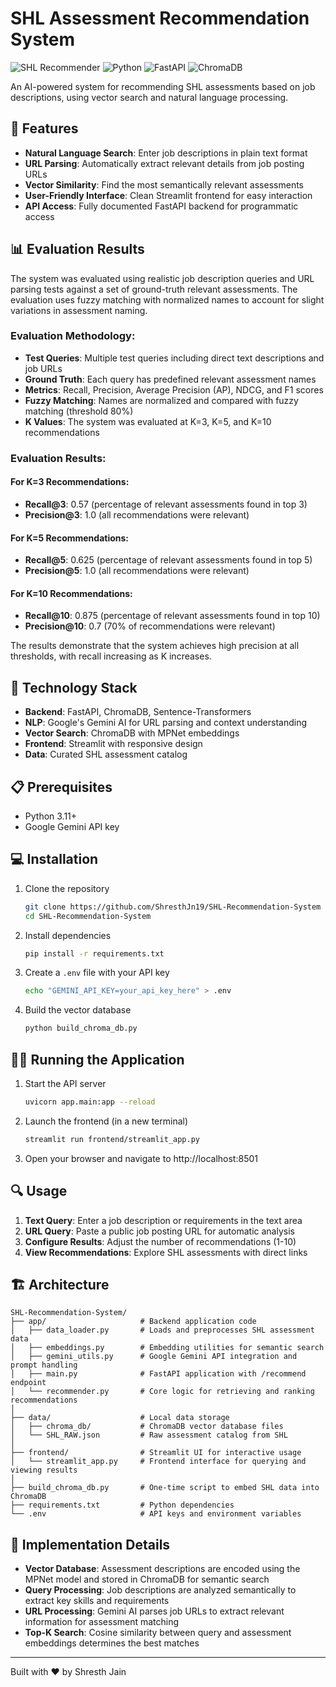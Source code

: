 # SHL Assessment Recommendation System

![SHL Recommender](https://img.shields.io/badge/AI-Powered-brightgreen) ![Python](https://img.shields.io/badge/Python-3.11+-blue) ![FastAPI](https://img.shields.io/badge/FastAPI-Latest-009688) ![ChromaDB](https://img.shields.io/badge/ChromaDB-Latest-purple)

An AI-powered system for recommending SHL assessments based on job descriptions, using vector search and natural language processing.

## 🚀 Features

- **Natural Language Search**: Enter job descriptions in plain text format
- **URL Parsing**: Automatically extract relevant details from job posting URLs
- **Vector Similarity**: Find the most semantically relevant assessments
- **User-Friendly Interface**: Clean Streamlit frontend for easy interaction
- **API Access**: Fully documented FastAPI backend for programmatic access

## 📊 Evaluation Results

The system was evaluated using realistic job description queries and URL parsing tests against a set of ground-truth relevant assessments. The evaluation uses fuzzy matching with normalized names to account for slight variations in assessment naming.

### Evaluation Methodology:
- **Test Queries**: Multiple test queries including direct text descriptions and job URLs
- **Ground Truth**: Each query has predefined relevant assessment names
- **Metrics**: Recall, Precision, Average Precision (AP), NDCG, and F1 scores
- **Fuzzy Matching**: Names are normalized and compared with fuzzy matching (threshold 80%)
- **K Values**: The system was evaluated at K=3, K=5, and K=10 recommendations

### Evaluation Results:

#### For K=3 Recommendations:
- **Recall@3**: 0.57 (percentage of relevant assessments found in top 3)
- **Precision@3**: 1.0 (all recommendations were relevant)

#### For K=5 Recommendations:
- **Recall@5**: 0.625 (percentage of relevant assessments found in top 5)
- **Precision@5**: 1.0 (all recommendations were relevant)

#### For K=10 Recommendations:
- **Recall@10**: 0.875 (percentage of relevant assessments found in top 10)
- **Precision@10**: 0.7 (70% of recommendations were relevant)

The results demonstrate that the system achieves high precision at all thresholds, with recall increasing as K increases.

## 🔧 Technology Stack

- **Backend**: FastAPI, ChromaDB, Sentence-Transformers
- **NLP**: Google's Gemini AI for URL parsing and context understanding
- **Vector Search**: ChromaDB with MPNet embeddings
- **Frontend**: Streamlit with responsive design
- **Data**: Curated SHL assessment catalog

## 📋 Prerequisites

- Python 3.11+
- Google Gemini API key

## 💻 Installation

1. Clone the repository
   ```bash
   git clone https://github.com/ShresthJn19/SHL-Recommendation-System
   cd SHL-Recommendation-System
   ```

2. Install dependencies
   ```bash
   pip install -r requirements.txt
   ```

3. Create a `.env` file with your API key
   ```bash
   echo "GEMINI_API_KEY=your_api_key_here" > .env
   ```

4. Build the vector database
   ```bash
   python build_chroma_db.py
   ```

## 🏃‍♂️ Running the Application

1. Start the API server
   ```bash
   uvicorn app.main:app --reload
   ```

2. Launch the frontend (in a new terminal)
   ```bash
   streamlit run frontend/streamlit_app.py
   ```

3. Open your browser and navigate to http://localhost:8501

## 🔍 Usage

1. **Text Query**: Enter a job description or requirements in the text area
2. **URL Query**: Paste a public job posting URL for automatic analysis
3. **Configure Results**: Adjust the number of recommendations (1-10)
4. **View Recommendations**: Explore SHL assessments with direct links

## 🏗️ Architecture

```
SHL-Recommendation-System/
├── app/                     # Backend application code
│   ├── data_loader.py       # Loads and preprocesses SHL assessment data
│   ├── embeddings.py        # Embedding utilities for semantic search
│   ├── gemini_utils.py      # Google Gemini API integration and prompt handling
│   ├── main.py              # FastAPI application with /recommend endpoint
│   └── recommender.py       # Core logic for retrieving and ranking recommendations
│
├── data/                    # Local data storage
│   ├── chroma_db/           # ChromaDB vector database files
│   └── SHL_RAW.json         # Raw assessment catalog from SHL
│
├── frontend/                # Streamlit UI for interactive usage
│   └── streamlit_app.py     # Frontend interface for querying and viewing results
│
├── build_chroma_db.py       # One-time script to embed SHL data into ChromaDB
├── requirements.txt         # Python dependencies
└── .env                     # API keys and environment variables
```

## 🧠 Implementation Details

- **Vector Database**: Assessment descriptions are encoded using the MPNet model and stored in ChromaDB for semantic search
- **Query Processing**: Job descriptions are analyzed semantically to extract key skills and requirements
- **URL Processing**: Gemini AI parses job URLs to extract relevant information for assessment matching
- **Top-K Search**: Cosine similarity between query and assessment embeddings determines the best matches

---

Built with ❤️ by Shresth Jain

